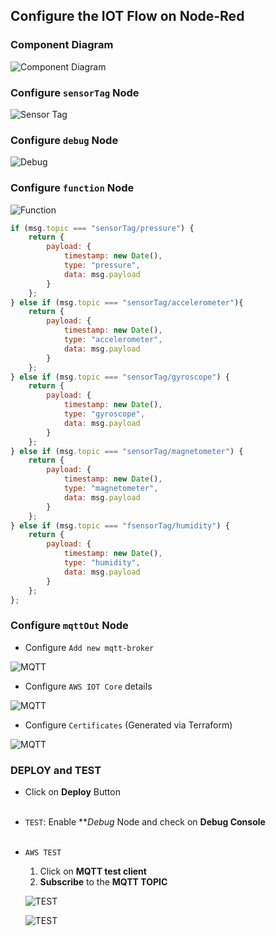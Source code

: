 ## Configure the IOT Flow on Node-Red 

### Component Diagram
![Component Diagram](./pics/01-Component-Diagram.png)


### Configure `sensorTag` Node
![Sensor Tag](./pics/02-sensorTag.png)


### Configure `debug` Node
![Debug](./pics/03-debug.png)


### Configure `function` Node
![Function](./pics/04-function.png)

```js
if (msg.topic === "sensorTag/pressure") {
    return { 
        payload: {
            timestamp: new Date(),
            type: "pressure",
            data: msg.payload
        }
    };
} else if (msg.topic === "sensorTag/accelerometer"){
    return {
        payload: {
            timestamp: new Date(),
            type: "accelerometer",
            data: msg.payload
        }
    };
} else if (msg.topic === "sensorTag/gyroscope") {
    return {
        payload: {
            timestamp: new Date(),
            type: "gyroscope",
            data: msg.payload
        }
    };
} else if (msg.topic === "sensorTag/magnetometer") {
    return {
        payload: {
            timestamp: new Date(),
            type: "magnetometer",
            data: msg.payload
        }
    };
} else if (msg.topic === "fsensorTag/humidity") {
    return {
        payload: {
            timestamp: new Date(),
            type: "humidity",
            data: msg.payload
        }
    };
};
```

### Configure `mqttOut` Node
- Configure `Add new mqtt-broker`

![MQTT](./pics/05-01-mqttout.png)

- Configure `AWS IOT Core` details

![MQTT](./pics/05-02-mqttout.png)

- Configure `Certificates` (Generated via Terraform)

![MQTT](./pics/05-03-mqttout.png)

### **DEPLOY** and **TEST** 
- Click on **Deploy** Button
<br><br>

- `TEST`: Enable ***Debug* Node and check on **Debug Console**
  <br><br>

- `AWS TEST`
  1. Click on **MQTT test client**
  2. **Subscribe** to the **MQTT TOPIC**
  
  ![TEST](./pics/06-01-test.png)  

  ![TEST](./pics/06-02-test.png) 

    


